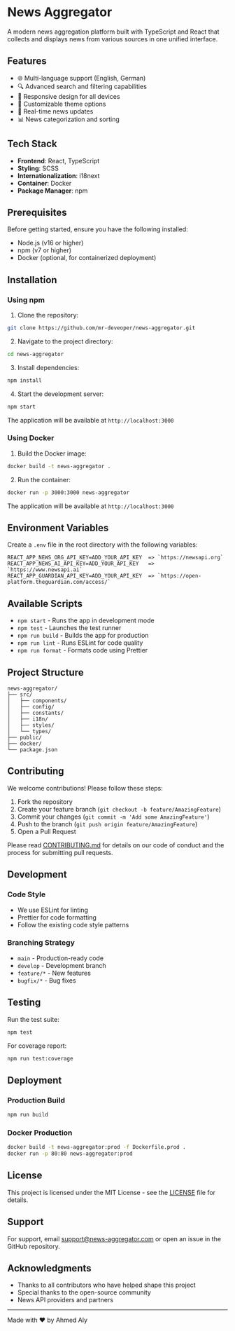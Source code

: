 # News Aggregator

A modern news aggregation platform built with TypeScript and React that collects and displays news from various sources in one unified interface.

## Features

- 🌐 Multi-language support (English, German)
- 🔍 Advanced search and filtering capabilities
- 📱 Responsive design for all devices
- 🎨 Customizable theme options
- 🔄 Real-time news updates
- 📊 News categorization and sorting

## Tech Stack

- **Frontend**: React, TypeScript
- **Styling**: SCSS
- **Internationalization**: i18next
- **Container**: Docker
- **Package Manager**: npm

## Prerequisites

Before getting started, ensure you have the following installed:
- Node.js (v16 or higher)
- npm (v7 or higher)
- Docker (optional, for containerized deployment)

## Installation

### Using npm

1. Clone the repository:
```bash
git clone https://github.com/mr-deveoper/news-aggregator.git
```

2. Navigate to the project directory:
```bash
cd news-aggregator
```

3. Install dependencies:
```bash
npm install
```

4. Start the development server:
```bash
npm start
```

The application will be available at `http://localhost:3000`

### Using Docker

1. Build the Docker image:
```bash
docker build -t news-aggregator .
```

2. Run the container:
```bash
docker run -p 3000:3000 news-aggregator
```

The application will be available at `http://localhost:3000`

## Environment Variables

Create a `.env` file in the root directory with the following variables:

```env
REACT_APP_NEWS_ORG_API_KEY=ADD_YOUR_API_KEY  => `https://newsapi.org`
REACT_APP_NEWS_AI_API_KEY=ADD_YOUR_API_KEY   => `https://www.newsapi.ai`
REACT_APP_GUARDIAN_API_KEY=ADD_YOUR_API_KEY  => `https://open-platform.theguardian.com/access/`
```

## Available Scripts

- `npm start` - Runs the app in development mode
- `npm test` - Launches the test runner
- `npm run build` - Builds the app for production
- `npm run lint` - Runs ESLint for code quality
- `npm run format` - Formats code using Prettier

## Project Structure

```
news-aggregator/
├── src/
│   ├── components/
│   ├── config/
│   ├── constants/
│   ├── i18n/
│   ├── styles/
│   └── types/
├── public/
├── docker/
└── package.json
```

## Contributing

We welcome contributions! Please follow these steps:

1. Fork the repository
2. Create your feature branch (`git checkout -b feature/AmazingFeature`)
3. Commit your changes (`git commit -m 'Add some AmazingFeature'`)
4. Push to the branch (`git push origin feature/AmazingFeature`)
5. Open a Pull Request

Please read [CONTRIBUTING.md](CONTRIBUTING.md) for details on our code of conduct and the process for submitting pull requests.

## Development

### Code Style

- We use ESLint for linting
- Prettier for code formatting
- Follow the existing code style patterns

### Branching Strategy

- `main` - Production-ready code
- `develop` - Development branch
- `feature/*` - New features
- `bugfix/*` - Bug fixes

## Testing

Run the test suite:

```bash
npm test
```

For coverage report:

```bash
npm run test:coverage
```

## Deployment

### Production Build

```bash
npm run build
```

### Docker Production

```bash
docker build -t news-aggregator:prod -f Dockerfile.prod .
docker run -p 80:80 news-aggregator:prod
```

## License

This project is licensed under the MIT License - see the [LICENSE](LICENSE) file for details.

## Support

For support, email support@news-aggregator.com or open an issue in the GitHub repository.

## Acknowledgments

- Thanks to all contributors who have helped shape this project
- Special thanks to the open-source community
- News API providers and partners

---

Made with ❤️ by Ahmed Aly